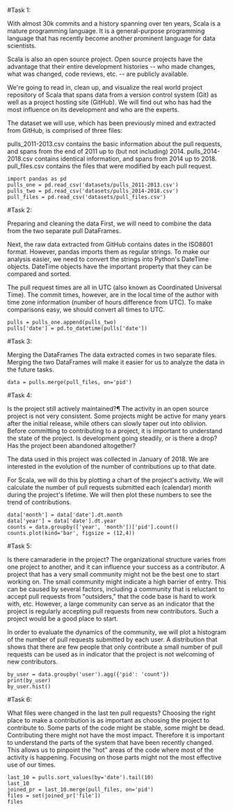 #Task 1: 

With almost 30k commits and a history spanning over ten years, Scala is a mature programming language. It is a general-purpose programming language that has recently become another prominent language for data scientists.

Scala is also an open source project. Open source projects have the advantage that their entire development histories -- who made changes, what was changed, code reviews, etc. -- are publicly available.

We're going to read in, clean up, and visualize the real world project repository of Scala that spans data from a version control system (Git) as well as a project hosting site (GitHub). We will find out who has had the most influence on its development and who are the experts.

The dataset we will use, which has been previously mined and extracted from GitHub, is comprised of three files:

pulls_2011-2013.csv contains the basic information about the pull requests, and spans from the end of 2011 up to (but not including) 2014.
pulls_2014-2018.csv contains identical information, and spans from 2014 up to 2018.
pull_files.csv contains the files that were modified by each pull request.
```
import pandas as pd
pulls_one = pd.read_csv('datasets/pulls_2011-2013.csv')
pulls_two = pd.read_csv('datasets/pulls_2014-2018.csv')
pull_files = pd.read_csv('datasets/pull_files.csv')
```

#Task 2:

Preparing and cleaning the data
First, we will need to combine the data from the two separate pull DataFrames.

Next, the raw data extracted from GitHub contains dates in the ISO8601 format. However, pandas imports them as regular strings. To make our analysis easier, we need to convert the strings into Python's DateTime objects. DateTime objects have the important property that they can be compared and sorted.

The pull request times are all in UTC (also known as Coordinated Universal Time). The commit times, however, are in the local time of the author with time zone information (number of hours difference from UTC). To make comparisons easy, we should convert all times to UTC.

```
pulls = pulls_one.append(pulls_two)
pulls['date'] = pd.to_datetime(pulls['date'])
```

#Task 3:

Merging the DataFrames
The data extracted comes in two separate files. Merging the two DataFrames will make it easier for us to analyze the data in the future tasks.
```
data = pulls.merge(pull_files, on='pid')
```

#Task 4:

Is the project still actively maintained?¶
The activity in an open source project is not very consistent. Some projects might be active for many years after the initial release, while others can slowly taper out into oblivion. Before committing to contributing to a project, it is important to understand the state of the project. Is development going steadily, or is there a drop? Has the project been abandoned altogether?

The data used in this project was collected in January of 2018. We are interested in the evolution of the number of contributions up to that date.

For Scala, we will do this by plotting a chart of the project's activity. We will calculate the number of pull requests submitted each (calendar) month during the project's lifetime. We will then plot these numbers to see the trend of contributions.


```
data['month'] = data['date'].dt.month
data['year'] = data['date'].dt.year
counts = data.groupby(['year', 'month'])['pid'].count()
counts.plot(kind='bar', figsize = (12,4))
```

#Task 5:

Is there camaraderie in the project?
The organizational structure varies from one project to another, and it can influence your success as a contributor. A project that has a very small community might not be the best one to start working on. The small community might indicate a high barrier of entry. This can be caused by several factors, including a community that is reluctant to accept pull requests from "outsiders," that the code base is hard to work with, etc. However, a large community can serve as an indicator that the project is regularly accepting pull requests from new contributors. Such a project would be a good place to start.

In order to evaluate the dynamics of the community, we will plot a histogram of the number of pull requests submitted by each user. A distribution that shows that there are few people that only contribute a small number of pull requests can be used as in indicator that the project is not welcoming of new contributors.

```
by_user = data.groupby('user').agg({'pid': 'count'})
print(by_user)
by_user.hist()
```

#Task 6:

What files were changed in the last ten pull requests?
Choosing the right place to make a contribution is as important as choosing the project to contribute to. Some parts of the code might be stable, some might be dead. Contributing there might not have the most impact. Therefore it is important to understand the parts of the system that have been recently changed. This allows us to pinpoint the "hot" areas of the code where most of the activity is happening. Focusing on those parts might not the most effective use of our times.

```
last_10 = pulls.sort_values(by='date').tail(10)
last_10
joined_pr = last_10.merge(pull_files, on='pid')
files = set(joined_pr['file'])
files
```

